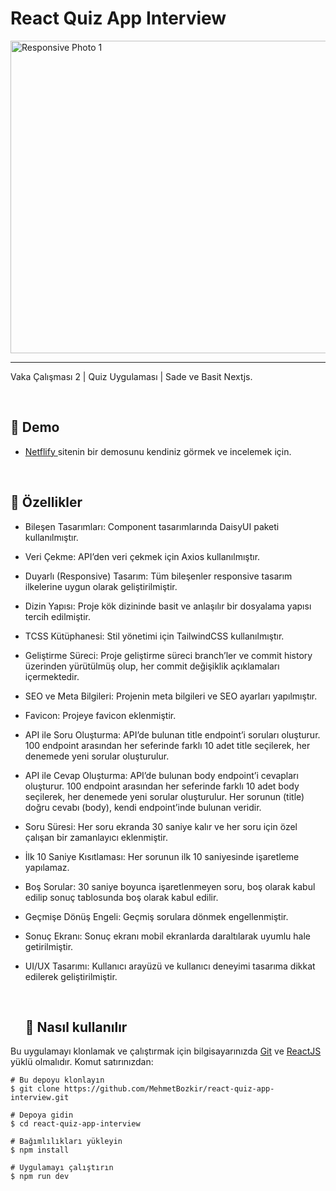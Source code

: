 # React Quiz App Interview

<img align="center" src="https://github.com/user-attachments/assets/5f33c453-9813-476a-9b10-f1ea7c70de96" height="500" width="1200" alt="Responsive Photo 1"/>

<hr> 

Vaka Çalışması 2 | Quiz Uygulaması | Sade ve Basit Nextjs.

<p align="center"> 

<br> 

## :link: Demo
  - <a target="_blank" href="https://react-quiz-app-interview-x.netlify.app/"> Netflify </a> sitenin bir demosunu kendiniz görmek ve incelemek için.

<br> 
  
:wrench: Özellikler
  ------------------------------
  
- Bileşen Tasarımları: Component tasarımlarında DaisyUI paketi kullanılmıştır.
- Veri Çekme: API’den veri çekmek için Axios kullanılmıştır.
- Duyarlı (Responsive) Tasarım: Tüm bileşenler responsive tasarım ilkelerine uygun olarak geliştirilmiştir.
- Dizin Yapısı: Proje kök dizininde basit ve anlaşılır bir dosyalama yapısı tercih edilmiştir.
- TCSS Kütüphanesi: Stil yönetimi için TailwindCSS kullanılmıştır.
- Geliştirme Süreci: Proje geliştirme süreci branch’ler ve commit history üzerinden yürütülmüş olup, her commit değişiklik açıklamaları içermektedir.
- SEO ve Meta Bilgileri: Projenin meta bilgileri ve SEO ayarları yapılmıştır.
- Favicon: Projeye favicon eklenmiştir.
- API ile Soru Oluşturma: API’de bulunan title endpoint’i soruları oluşturur. 100 endpoint arasından her seferinde farklı 10 adet title seçilerek, her denemede yeni sorular oluşturulur.
- API ile Cevap Oluşturma: API’de bulunan body endpoint’i cevapları oluşturur. 100 endpoint arasından her seferinde farklı 10 adet body seçilerek, her denemede yeni sorular oluşturulur. Her sorunun (title) doğru cevabı (body), kendi endpoint’inde bulunan veridir.
- Soru Süresi: Her soru ekranda 30 saniye kalır ve her soru için özel çalışan bir zamanlayıcı eklenmiştir.
- İlk 10 Saniye Kısıtlaması: Her sorunun ilk 10 saniyesinde işaretleme yapılamaz.
- Boş Sorular: 30 saniye boyunca işaretlenmeyen soru, boş olarak kabul edilip sonuç tablosunda boş olarak kabul edilir.
- Geçmişe Dönüş Engeli: Geçmiş sorulara dönmek engellenmiştir.
- Sonuç Ekranı: Sonuç ekranı mobil ekranlarda daraltılarak uyumlu hale getirilmiştir.
- UI/UX Tasarımı: Kullanıcı arayüzü ve kullanıcı deneyimi tasarıma dikkat edilerek geliştirilmiştir.

  <br> 

 
  ## :book: Nasıl kullanılır
Bu uygulamayı klonlamak ve çalıştırmak için bilgisayarınızda [Git](https://git-scm.com/downloads) ve [ReactJS](https://reactjs.org/docs/getting-started.html) yüklü olmalıdır. Komut satırınızdan:

```
# Bu depoyu klonlayın
$ git clone https://github.com/MehmetBozkir/react-quiz-app-interview.git

# Depoya gidin
$ cd react-quiz-app-interview

# Bağımlılıkları yükleyin
$ npm install

# Uygulamayı çalıştırın
$ npm run dev
```
